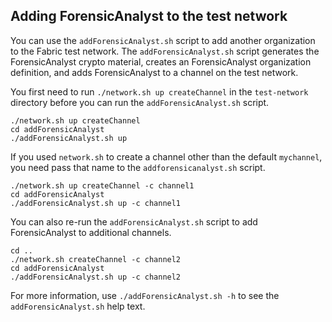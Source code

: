 ## Adding ForensicAnalyst to the test network

You can use the `addForensicAnalyst.sh` script to add another organization to the Fabric test network. The `addForensicAnalyst.sh` script generates the ForensicAnalyst crypto material, creates an ForensicAnalyst organization definition, and adds ForensicAnalyst to a channel on the test network.

You first need to run `./network.sh up createChannel` in the `test-network` directory before you can run the `addForensicAnalyst.sh` script.

```
./network.sh up createChannel
cd addForensicAnalyst
./addForensicAnalyst.sh up
```

If you used `network.sh` to create a channel other than the default `mychannel`, you need pass that name to the `addforensicanalyst.sh` script.
```
./network.sh up createChannel -c channel1
cd addForensicAnalyst
./addForensicAnalyst.sh up -c channel1
```

You can also re-run the `addForensicAnalyst.sh` script to add ForensicAnalyst to additional channels.
```
cd ..
./network.sh createChannel -c channel2
cd addForensicAnalyst
./addForensicAnalyst.sh up -c channel2
```

For more information, use `./addForensicAnalyst.sh -h` to see the `addForensicAnalyst.sh` help text.
